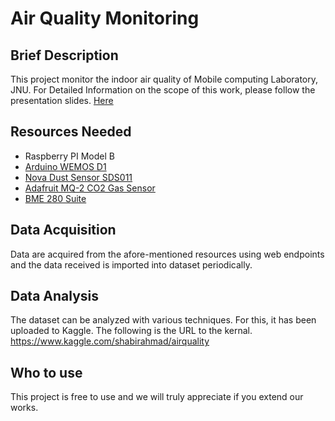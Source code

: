 # Air Quality Monitoring
## Brief Description
This project monitor the indoor air quality of Mobile computing Laboratory, JNU. For Detailed Information on the scope of this work, please follow the presentation slides. [Here](https://github.com/shabirmanu/airquality-monitoring/tree/master/presentation)

## Resources Needed
- Raspberry PI Model B
- [Arduino WEMOS D1](http://shopping.interpark.com/product/productInfo.do?prdNo=4701788498&gclid=CjwKCAjw27jnBRBuEiwAdjQXDCXwuQI75nWVM3mRULwFmHR93Zqbk0CvaMCrzaDTa_MOYKP5X7x52xoCtSYQAvD_BwE)
- [Nova Dust Sensor SDS011](https://aqicn.org/sensor/sds011/)
- [Adafruit MQ-2 CO2 Gas Sensor](http://shopping.interpark.com/product/productInfo.do?prdNo=4922852271&gclid=CjwKCAjw27jnBRBuEiwAdjQXDC9do6TUSIV6qxgRzHF-4AuaUMmCm5-Z1sLjAZHc9KLlcZjot3u4zhoCUtYQAvD_BwE)
- [BME 280 Suite](http://shopping.interpark.com/product/productInfo.do?prdNo=5828900084&gclid=CjwKCAjw27jnBRBuEiwAdjQXDDB3stgQNaP6QQ1DOaVCv0981DbQMih0uFJssWVFf3xd9skyqYUE1BoCuIEQAvD_BwE) 

## Data Acquisition
Data are acquired from the afore-mentioned resources using web endpoints and the data received is imported into dataset periodically.

## Data Analysis
The dataset can be analyzed with various techniques. For this, it has been uploaded to Kaggle. The following is the URL to the kernal.
https://www.kaggle.com/shabirahmad/airquality

## Who to use
This project is free to use and we will truly appreciate if you extend our works. 
